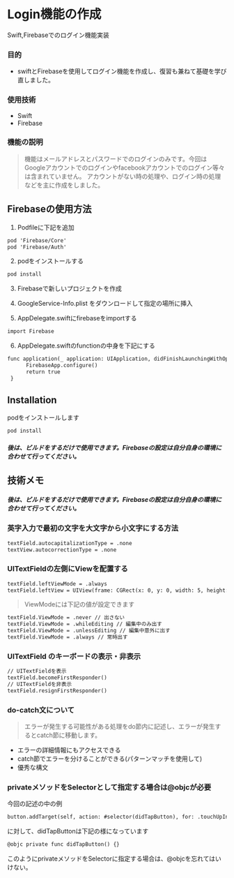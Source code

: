 # Login機能の作成
Swift,Firebaseでのログイン機能実装

### 目的
* swiftとFirebaseを使用してログイン機能を作成し、復習も兼ねて基礎を学び直しました。

### 使用技術
* Swift
* Firebase

### 機能の説明
> 機能はメールアドレスとパスワードでのログインのみです。今回はGoogleアカウントでのログインやfacebookアカウントでのログイン等々は含まれていません。
アカウントがない時の処理や、ログイン時の処理などを主に作成をしました。

## Firebaseの使用方法
1. Podfileに下記を追加
```html
pod 'Firebase/Core'
pod 'Firebase/Auth'
```

2. podをインストールする
```html
pod install
```

3. Firebaseで新しいプロジェクトを作成

4. GoogleService-Info.plist をダウンロードして指定の場所に挿入

5. AppDelegate.swiftにfirebaseをimportする
```html
import Firebase
```

6. AppDelegate.swiftのfunctionの中身を下記にする
```html
func application(_ application: UIApplication, didFinishLaunchingWithOptions launchOptions: [UIApplication.LaunchOptionsKey: Any]?) -> Bool {
      FirebaseApp.configure()
      return true
 }
```

## Installation
podをインストールします
```html
pod install
```
##### 後は、ビルドをするだけで使用できます。Firebaseの設定は自分自身の環境に合わせて行ってください。

## 技術メモ
##### 後は、ビルドをするだけで使用できます。Firebaseの設定は自分自身の環境に合わせて行ってください。

### 英字入力で最初の文字を大文字から小文字にする方法
```html
textField.autocapitalizationType = .none
textView.autocorrectionType = .none
```

### UITextFieldの左側にViewを配置する
```html
textField.leftViewMode = .always
textField.leftView = UIView(frame: CGRect(x: 0, y: 0, width: 5, height: 0))
```

> ViewModeには下記の値が設定できます
```html
textField.ViewMode = .never // 出さない
textField.ViewMode = .whileEditing // 編集中のみ出す
textField.ViewMode = .unlessEditing // 編集中意外に出す
textField.ViewMode = .always // 常時出す
```

### UITextField のキーボードの表示・非表示
```html
// UITextFieldを表示
textField.becomeFirstResponder()
// UITextFieldを非表示
textField.resignFirstResponder()
```

### do-catch文について
> エラーが発生する可能性がある処理をdo節内に記述し、エラーが発生するとcatch節に移動します。

* エラーの詳細情報にもアクセスできる
* catch節でエラーを分けることができる(パターンマッチを使用して)
* 優秀な構文

### privateメソッドをSelectorとして指定する場合は@objcが必要
今回の記述の中の例

```html
button.addTarget(self, action: #selector(didTapButton), for: .touchUpInside)
```
に対して、didTapButtonは下記の様になっています
```html
@objc private func didTapButton() {}
```

このようにprivateメソッドをSelectorに指定する場合は、@objcを忘れてはいけない。
